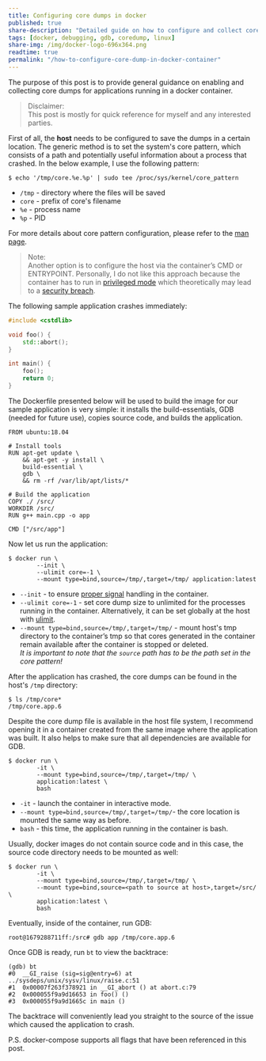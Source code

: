 ```yaml
---
title: Configuring core dumps in docker
published: true
share-description: "Detailed guide on how to configure and collect core dumps in docker"
tags: [docker, debugging, gdb, coredump, linux]
share-img: /img/docker-logo-696x364.png
readtime: true
permalink: "/how-to-configure-core-dump-in-docker-container"
---
```


The purpose of this post is to provide general guidance on enabling and collecting core dumps for applications running
in a docker container.

> Disclaimer:<br>
> This post is mostly for quick reference for myself and any interested parties.<br>

First of all, the **host** needs to be configured to save the dumps in a certain location.
The generic method is to set the system's core pattern, which consists of a path and potentially useful information
about a process that crashed. In the below example, I use the following pattern:

```plain
$ echo '/tmp/core.%e.%p' | sudo tee /proc/sys/kernel/core_pattern
```
* `/tmp` - directory where the files will be saved
* `core` - prefix of core's filename
* `%e` - process name
* `%p` - PID

For more details about core pattern configuration, please refer to the [man page](https://man7.org/linux/man-pages/man5/core.5.html).

> Note:<br>
> Another option is to configure the host via the container’s
> CMD or ENTRYPOINT. Personally, I do not like this approach because the container has to run in [privileged
> mode](https://docs.docker.com/engine/reference/run/#runtime-privilege-and-linux-capabilities) which theoretically may
> lead to a [security
> breach](https://www.trendmicro.com/en_us/research/19/l/why-running-a-privileged-container-in-docker-is-a-bad-idea.html).


The following sample application crashes immediately:
```cpp
#include <cstdlib>

void foo() {
    std::abort();
}

int main() {
    foo();
    return 0;
}
```

The Dockerfile presented below will be used to build the image for our sample application is very simple: it installs
the build-essentials, GDB (needed for future use), copies source code, and builds the application.
```docker
FROM ubuntu:18.04

# Install tools
RUN apt-get update \
    && apt-get -y install \
    build-essential \
    gdb \
    && rm -rf /var/lib/apt/lists/*

# Build the application
COPY ./ /src/
WORKDIR /src/
RUN g++ main.cpp -o app

CMD ["/src/app"]
```

Now let us run the application:
```plain
$ docker run \
        --init \
        --ulimit core=-1 \
        --mount type=bind,source=/tmp/,target=/tmp/ application:latest
```

* `--init` - to ensure [proper signal](/how-signals-are-handled-in-a-docker-container) handling in the container.
* `--ulimit core=-1` - set core dump size to unlimited for the processes running in the container. Alternatively, it can
be set globally at the host with [ulimit](https://docs.oracle.com/cd/E19683-01/816-0210/6m6nb7mo3/index.html).
* `--mount type=bind,source=/tmp/,target=/tmp/` - mount host's tmp directory to the container’s tmp so that cores
generated in the container remain available after the container is stopped or deleted.<br>
*It is important to note that the `source` path has to be the path
set in the core pattern!*

After the application has crashed, the core dumps can be found in the host's `/tmp` directory:
```plain
$ ls /tmp/core*
/tmp/core.app.6
```

Despite the core dump file is available in the host file system, I recommend opening it in a container created from the
same image where the application was built. It also helps to make sure that all dependencies are available for GDB.

```plain
$ docker run \
        -it \
        --mount type=bind,source=/tmp/,target=/tmp/ \
        application:latest \
        bash
```
* `-it` - launch the container in interactive mode.
* `--mount type=bind,source=/tmp/,target=/tmp/`- the core location is mounted the same way as before.
* `bash` - this time, the application running in the container is bash.

Usually, docker images do not contain source code and in this
case, the source code directory needs to be mounted as well:
```plain
$ docker run \
        -it \
        --mount type=bind,source=/tmp/,target=/tmp/ \
        --mount type=bind,source=<path to source at host>,target=/src/ \
        application:latest \
        bash
```

Eventually, inside of the container, run GDB:
```plain
root@1679288711ff:/src# gdb app /tmp/core.app.6
```

Once GDB is ready, run `bt` to view the backtrace:
```plain
(gdb) bt
#0  __GI_raise (sig=sig@entry=6) at ../sysdeps/unix/sysv/linux/raise.c:51
#1  0x00007f263f378921 in __GI_abort () at abort.c:79
#2  0x000055f9a9d16653 in foo() ()
#3  0x000055f9a9d1665c in main ()
```

The backtrace will conveniently lead you straight to the source of the issue which caused the application to crash.

P.S. docker-compose supports all flags that have been referenced in this post.
